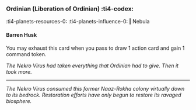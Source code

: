 ### Ordinian (Liberation of Ordinian) :ti4-codex:

:ti4-planets-resources-0: :ti4-planets-influence-0:  __|__ Nebula

#### Barren Husk

You may exhaust this card when you pass to draw 1 action card and gain 1 command token.

*The Nekro Virus had taken everything that Ordinian had to give. Then it took more.*

---

*The Nekro Virus consumed this former Naaz-Rokha colony virtually down to its bedrock. Restoration efforts have only begun to restore its ravaged biosphere.*
